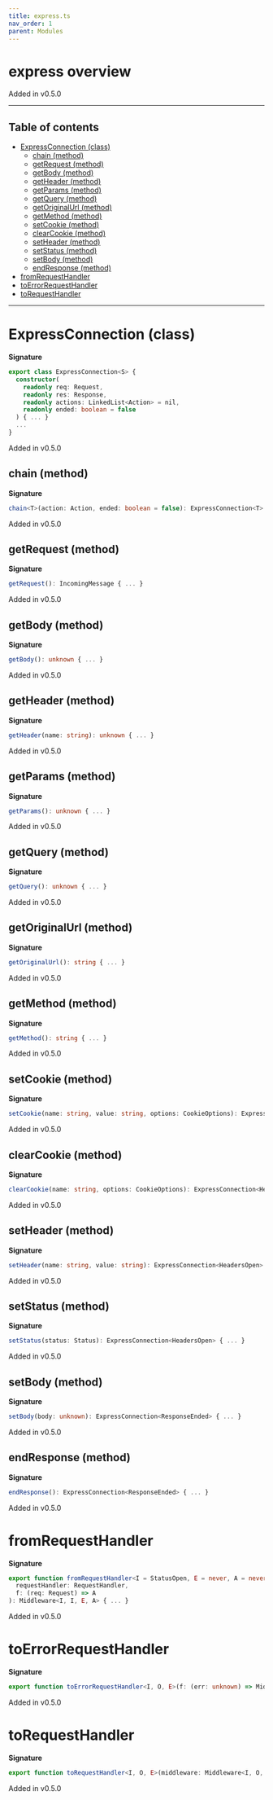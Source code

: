 ```yaml
---
title: express.ts
nav_order: 1
parent: Modules
---
```


# express overview

Added in v0.5.0

---

<h2 class="text-delta">Table of contents</h2>

- [ExpressConnection (class)](#expressconnection-class)
  - [chain (method)](#chain-method)
  - [getRequest (method)](#getrequest-method)
  - [getBody (method)](#getbody-method)
  - [getHeader (method)](#getheader-method)
  - [getParams (method)](#getparams-method)
  - [getQuery (method)](#getquery-method)
  - [getOriginalUrl (method)](#getoriginalurl-method)
  - [getMethod (method)](#getmethod-method)
  - [setCookie (method)](#setcookie-method)
  - [clearCookie (method)](#clearcookie-method)
  - [setHeader (method)](#setheader-method)
  - [setStatus (method)](#setstatus-method)
  - [setBody (method)](#setbody-method)
  - [endResponse (method)](#endresponse-method)
- [fromRequestHandler](#fromrequesthandler)
- [toErrorRequestHandler](#toerrorrequesthandler)
- [toRequestHandler](#torequesthandler)

---

# ExpressConnection (class)

**Signature**

```ts
export class ExpressConnection<S> {
  constructor(
    readonly req: Request,
    readonly res: Response,
    readonly actions: LinkedList<Action> = nil,
    readonly ended: boolean = false
  ) { ... }
  ...
}
```

Added in v0.5.0

## chain (method)

**Signature**

```ts
chain<T>(action: Action, ended: boolean = false): ExpressConnection<T> { ... }
```

Added in v0.5.0

## getRequest (method)

**Signature**

```ts
getRequest(): IncomingMessage { ... }
```

Added in v0.5.0

## getBody (method)

**Signature**

```ts
getBody(): unknown { ... }
```

Added in v0.5.0

## getHeader (method)

**Signature**

```ts
getHeader(name: string): unknown { ... }
```

Added in v0.5.0

## getParams (method)

**Signature**

```ts
getParams(): unknown { ... }
```

Added in v0.5.0

## getQuery (method)

**Signature**

```ts
getQuery(): unknown { ... }
```

Added in v0.5.0

## getOriginalUrl (method)

**Signature**

```ts
getOriginalUrl(): string { ... }
```

Added in v0.5.0

## getMethod (method)

**Signature**

```ts
getMethod(): string { ... }
```

Added in v0.5.0

## setCookie (method)

**Signature**

```ts
setCookie(name: string, value: string, options: CookieOptions): ExpressConnection<HeadersOpen> { ... }
```

Added in v0.5.0

## clearCookie (method)

**Signature**

```ts
clearCookie(name: string, options: CookieOptions): ExpressConnection<HeadersOpen> { ... }
```

Added in v0.5.0

## setHeader (method)

**Signature**

```ts
setHeader(name: string, value: string): ExpressConnection<HeadersOpen> { ... }
```

Added in v0.5.0

## setStatus (method)

**Signature**

```ts
setStatus(status: Status): ExpressConnection<HeadersOpen> { ... }
```

Added in v0.5.0

## setBody (method)

**Signature**

```ts
setBody(body: unknown): ExpressConnection<ResponseEnded> { ... }
```

Added in v0.5.0

## endResponse (method)

**Signature**

```ts
endResponse(): ExpressConnection<ResponseEnded> { ... }
```

Added in v0.5.0

# fromRequestHandler

**Signature**

```ts
export function fromRequestHandler<I = StatusOpen, E = never, A = never>(
  requestHandler: RequestHandler,
  f: (req: Request) => A
): Middleware<I, I, E, A> { ... }
```

Added in v0.5.0

# toErrorRequestHandler

**Signature**

```ts
export function toErrorRequestHandler<I, O, E>(f: (err: unknown) => Middleware<I, O, E, void>): ErrorRequestHandler { ... }
```

Added in v0.5.0

# toRequestHandler

**Signature**

```ts
export function toRequestHandler<I, O, E>(middleware: Middleware<I, O, E, void>): RequestHandler { ... }
```

Added in v0.5.0
